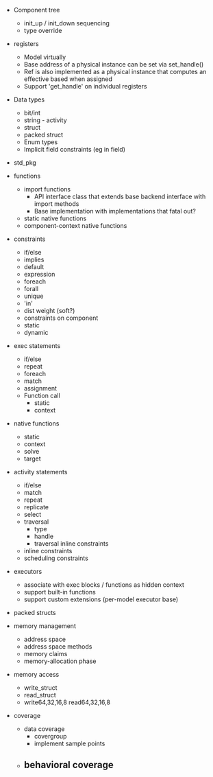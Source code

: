 
- Component tree
  - init_up / init_down sequencing
  - type override

- registers
  - Model virtually
  - Base address of a physical instance can be set via set_handle()
  - Ref is also implemented as a physical instance that computes an 
    effective based when assigned
  - Support 'get_handle' on individual registers

- Data types
  * bit/int
  - string  - activity 
  * struct
  - packed struct
  - Enum types
  - Implicit field constraints (eg <base> in <range> field)
- std_pkg
- functions
  - import functions
    - API interface class that extends base backend interface with import methods
    - Base implementation with implementations that fatal out?
  - static native functions
  - component-context native functions
- constraints
  - if/else
  - implies
  - default
  - expression
  - foreach
  - forall
  - unique
  - 'in'
  - dist weight (soft?)
  - constraints on component
  - static
  - dynamic

- exec statements
  - if/else
  - repeat
  - foreach
  - match
  - assignment
  - Function call
    - static
    - context
- native functions
  - static
  - context
  - solve
  - target
- activity statements
  - if/else
  - match
  - repeat
  - replicate
  - select
  - traversal
    - type
    - handle
    - traversal inline constraints
  - inline constraints
  - scheduling constraints
- executors
  - associate with exec blocks / functions as hidden context
  - support built-in functions
  - support custom extensions (per-model executor base)
- packed structs 
- memory management
  - address space
  - address space methods
  - memory claims
  - memory-allocation phase
- memory access
  - write_struct
  - read_struct
  - write64,32,16,8 read64,32,16,8
- coverage
  - data coverage
    - covergroup
    - implement sample points
  - behavioral coverage
    - 
